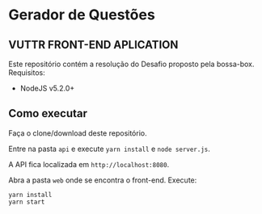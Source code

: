# Gerador de Questões

## VUTTR FRONT-END APLICATION

Este repositório contém a resolução do Desafio proposto pela bossa-box.
Requisitos:

- NodeJS v5.2.0+

## Como executar

Faça o clone/download deste repositório.

Entre na pasta `api` e execute `yarn install` e `node server.js`.

A API fica localizada em `http://localhost:8080`.

Abra a pasta `web` onde se encontra o front-end. Execute:

```
yarn install
yarn start
```
